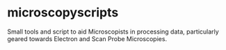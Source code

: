 # microscopyscripts
Small tools and script to aid Microscopists in processing data, particularly geared towards Electron and Scan Probe Microscopies.

